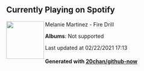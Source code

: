 ## Currently Playing on Spotify

[<img align="left" width="100" src="https://i.scdn.co/image/ab67616d0000b273f4d9b40a06ae18de713a57bc">](https://open.spotify.com/album/5C3phieOffjxtXQEWjkPil)

Melanie Martinez - Fire Drill

**Albums**: Not supported

Last updated at 02/22/2021 17:13

#### Generated with [20chan/github-now](https://github.com/20chan/github-now)


<!--
**20chan/20chan** is a ✨ _special_ ✨ repository because its `README.md` (this file) appears on your GitHub profile.

Here are some ideas to get you started:

- 🔭 I’m currently working on ...
- 🌱 I’m currently learning ...
- 👯 I’m looking to collaborate on ...
- 🤔 I’m looking for help with ...
- 💬 Ask me about ...
- 📫 How to reach me: ...
- 😄 Pronouns: ...
- ⚡ Fun fact: ...
-->
